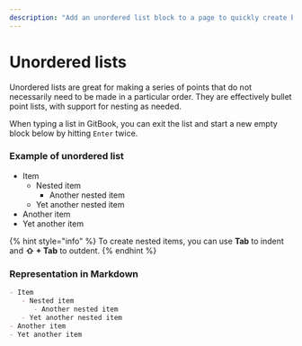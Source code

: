 ```yaml
---
description: "Add an unordered list block to a page to quickly create bullet point lists —\_with indents if needed."
---
```


# Unordered lists

Unordered lists are great for making a series of points that do not necessarily need to be made in a particular order. They are effectively bullet point lists, with support for nesting as needed.

When typing a list in GitBook, you can exit the list and start a new empty block below by hitting  `Enter` twice.

### Example of unordered list

* Item
  * Nested item
    * Another nested item
  * Yet another nested item
* Another item
* Yet another item

{% hint style="info" %}
To create nested items, you can use **Tab** to indent and **⇧ + Tab** to outdent.
{% endhint %}

### Representation in Markdown

```markdown
- Item
   - Nested item
      - Another nested item
   - Yet another nested item
- Another item
- Yet another item
```

